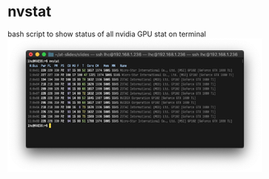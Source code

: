 # nvstat
bash script to show status of all nvidia GPU stat on terminal
![alt screenshot](https://raw.githubusercontent.com/uraymeiviar/nvstat/master/nvstat-screenshot.png)
